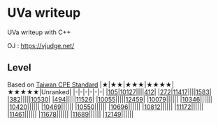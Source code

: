 # UVa writeup
UVa writeup with C++

OJ : https://vjudge.net/

## Level
Based on [Taiwan CPE Standard](http://par.cse.nsysu.edu.tw/~advprog/star.php) 
|★|★★|★★★|★★★★|★★★★★|Unranked|
|-|-|-|-|-|-|
|[105](Problem/level1/105/105.md)|[10127](Problem/level2/10127/10127.md)||||[412](Problem/unranked/412/412.md)|
|[272](Problem/level1/272/272.md)|[11417](Problem/level2/11417/11417.md)||||[1583](Problem/unranked/1583/1583.md)|
|[382](Problem/level1/382/382.md)|||||[10530](Problem/unranked/10530/10530.md)|
|[494](Problem/level1/494/494.md)|||||[11526](Problem/unranked/11526/11526.md)|
|[10055](Problem/level1/10055/10055.md)|||||[12459](Problem/unranked/12459/12459.md)|
|[10079](Problem/level1/10079/10079.md)||||||
|[10346](Problem/level1/10346/10346.md)||||||
|[10420](Problem/level1/10420/10420.md)||||||
|[10469](Problem/level1/10469/10469.md)||||||
|[10550](Problem/level1/10550/10550.md)||||||
|[10696](Problem/level1/10696/10696.md)||||||
|[10812](Problem/level1/10812/10812.md)||||||
|[11172](Problem/level1/11172/11172.md)||||||
|[11461](Problem/level1/11461/11461.md)||||||
|[11678](Problem/level1/11678/11678.md)||||||
|[11689](Problem/level1/11689/11689.md)||||||
|[12149](Problem/level1/12149/12149.md)||||||
